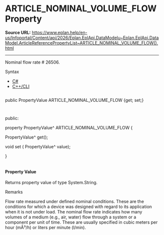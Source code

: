 # ARTICLE_NOMINAL_VOLUME_FLOW Property

**Source URL:** https://www.eplan.help/en-us/Infoportal/Content/api/2026/Eplan.EplApi.DataModelu~Eplan.EplApi.DataModel.ArticleReferencePropertyList~ARTICLE_NOMINAL_VOLUME_FLOW().html

---

Nominal flow rate # 26506.

Syntax

- [C#](#i-syntax-CS)
- [C++/CLI](#i-syntax-CPP2005)

```
```
public PropertyValue ARTICLE_NOMINAL_VOLUME_FLOW {get; set;}
```
```

```
```
public:

property PropertyValue^ ARTICLE_NOMINAL_VOLUME_FLOW {

   PropertyValue^ get();

   void set (    PropertyValue^ value);

}
```
```

#### Property Value

Returns property value of type System.String.

Remarks

Flow rate measured under defined nominal conditions. These are the conditions for which a device was designed with regard to its application when it is not under load. The nominal flow rate indicates how many volumes of a medium (e.g., air, water) flow through a system or a component per unit of time. These are usually specified in cubic meters per hour (mÂ³/h) or liters per minute (l/min).
